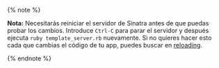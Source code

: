 {% note %}

**Nota:** Necesitarás reiniciar el servidor de Sinatra antes de que puedas probar los cambios. Introduce `Ctrl-C` para parar el servidor y después ejecuta `ruby template_server.rb` nuevamente. Si no quieres hacer esto cada que cambias el código de tu app, puedes buscar en [reloading](http://sinatrarb.com/faq.html#reloading).

{% endnote %}
